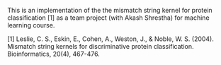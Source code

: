 This is an implementation of the the mismatch string kernel for protein classification [1] as a team project (with Akash Shrestha) for machine learning course.

[1] Leslie, C. S., Eskin, E., Cohen, A., Weston, J., & Noble, W. S. (2004). Mismatch string kernels for discriminative protein classification. Bioinformatics, 20(4), 467-476. 

